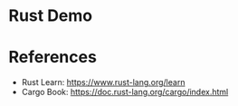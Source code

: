 Rust Demo
=================


# References

* Rust Learn: https://www.rust-lang.org/learn
* Cargo Book: https://doc.rust-lang.org/cargo/index.html
